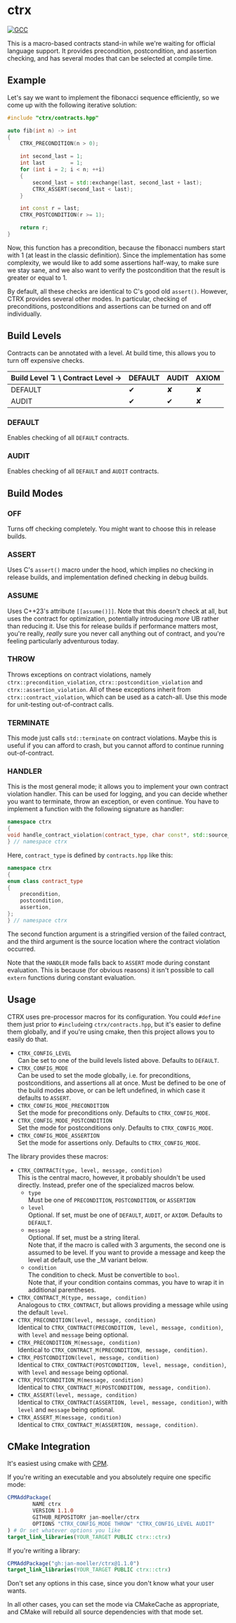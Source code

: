 # ctrx

[![GCC](https://github.com/jan-moeller/ctrx/actions/workflows/gcc.yml/badge.svg)](https://github.com/jan-moeller/ctrx/actions/workflows/gcc.yml)

This is a macro-based contracts stand-in while we're waiting for official
language support. It provides precondition, postcondition, and assertion
checking, and has several modes that can be selected at compile time.

## Example

Let's say we want to implement the fibonacci sequence efficiently, so we come up
with the following iterative solution:

```c++
#include "ctrx/contracts.hpp"

auto fib(int n) -> int
{
    CTRX_PRECONDITION(n > 0);

    int second_last = 1;
    int last        = 1;
    for (int i = 2; i < n; ++i)
    {
        second_last = std::exchange(last, second_last + last);
        CTRX_ASSERT(second_last < last);
    }

    int const r = last;
    CTRX_POSTCONDITION(r >= 1);

    return r;
}
```

Now, this function has a precondition, because the fibonacci numbers start with
1 (at least in the classic definition). Since the implementation has some
complexity, we would like to add some assertions half-way, to make sure we stay
sane, and we also want to verify the postcondition that the result is greater or
equal to 1.

By default, all these checks are identical to C's good old `assert()`. However,
CTRX provides several other modes. In particular, checking of preconditions,
postconditions and assertions can be turned on and off individually.

## Build Levels

Contracts can be annotated with a level. At build time, this allows you to turn
off expensive checks.

| Build Level ↴ \ Contract Level → | DEFAULT | AUDIT | AXIOM |
|----------------------------------|---------|-------|-------|
| DEFAULT                          | ✔       | ✘     | ✘     |
| AUDIT                            | ✔       | ✔     | ✘     |

### DEFAULT

Enables checking of all `DEFAULT` contracts.

### AUDIT

Enables checking of all `DEFAULT` and `AUDIT` contracts.

## Build Modes

### OFF

Turns off checking completely. You might want to choose this in release builds.

### ASSERT

Uses C's `assert()` macro under the hood, which implies no checking in release
builds, and implementation defined checking in debug builds.

### ASSUME

Uses C++23's attribute `[[assume()]]`. Note that this doesn't check at all, but
uses the contract for optimization, potentially introducing *more* UB rather
than reducing it. Use this for release builds if performance matters most,
you're really, *really* sure you never call anything out of contract, and
you're feeling particularly adventurous today.

### THROW

Throws exceptions on contract violations, namely `ctrx::precondition_violation`,
`ctrx::postcondition_violation` and `ctrx::assertion_violation`. All of these
exceptions inherit from `ctrx::contract_violation`, which can be used as a
catch-all. Use this mode for unit-testing out-of-contract calls.

### TERMINATE

This mode just calls `std::terminate` on contract violations. Maybe this is
useful if you can afford to crash, but you cannot afford to continue running
out-of-contract.

### HANDLER

This is the most general mode; it allows you to implement your own contract
violation handler. This can be used for logging, and you can decide whether you
want to terminate, throw an exception, or even continue.
You have to implement a function with the following signature as handler:

```c++
namespace ctrx
{
void handle_contract_violation(contract_type, char const*, std::source_location const&);
} // namespace ctrx
```

Here, `contract_type` is defined by `contracts.hpp` like this:

```c++
namespace ctrx
{
enum class contract_type
{
    precondition,
    postcondition,
    assertion,
};
} // namespace ctrx
```

The second function argument is a stringified version of the failed contract,
and the third argument is the source location where the contract violation
occurred.

Note that the `HANDLER` mode falls back to `ASSERT` mode during constant
evaluation. This is because (for obvious reasons) it isn't possible to call
`extern` functions during constant evaluation.

## Usage

CTRX uses pre-processor macros for its configuration. You could `#define` them
just prior to `#include`ing `ctrx/contracts.hpp`, but it's easier to define them
globally, and if you're using cmake, then this project allows you to easily do
that.

* `CTRX_CONFIG_LEVEL` \
  Can be set to one of the build levels listed above. Defaults to `DEFAULT`.
* `CTRX_CONFIG_MODE` \
  Can be used to set the mode globally, i.e. for preconditions, postconditions,
  and assertions all at once. Must be defined to be one of the build modes
  above, or can be left undefined, in which case it defaults to `ASSERT`.
* `CTRX_CONFIG_MODE_PRECONDITION` \
  Set the mode for preconditions only. Defaults to `CTRX_CONFIG_MODE`.
* `CTRX_CONFIG_MODE_POSTCONDITION` \
  Set the mode for postconditions only. Defaults to `CTRX_CONFIG_MODE`.
* `CTRX_CONFIG_MODE_ASSERTION` \
  Set the mode for assertions only. Defaults to `CTRX_CONFIG_MODE`.

The library provides these macros:

* `CTRX_CONTRACT(type, level, message, condition)` \
  This is the central macro, however, it probably shouldn't be used directly.
  Instead, prefer one of the specialized macros below.
    + `type` \
      Must be one of `PRECONDITION`, `POSTCONDITION`, or `ASSERTION`
    + `level` \
      Optional. If set, must be one of `DEFAULT`, `AUDIT`, or `AXIOM`. Defaults to
      `DEFAULT`.
    + `message` \
      Optional. If set, must be a string literal. \
      Note that, if the macro is called with 3 arguments, the second one is assumed
      to be level. If you want to provide a message and keep the level at default,
      use the _M variant below.
    + `condition` \
      The condition to check. Must be convertible to `bool`. \
      Note that, if your condition contains commas, you have to wrap it in additional
      parentheses.
* `CTRX_CONTRACT_M(type, message, condition)` \
  Analogous to `CTRX_CONTRACT`, but allows providing a message while using the
  default `level`.
* `CTRX_PRECONDITION(level, message, condition)` \
  Identical to `CTRX_CONTRACT(PRECONDITION, level, message, condition)`, with
  `level` and `message` being optional.
* `CTRX_PRECONDITION_M(message, condition)` \
  Identical to `CTRX_CONTRACT_M(PRECONDITION, message, condition)`.
* `CTRX_POSTCONDITION(level, message, condition)` \
  Identical to `CTRX_CONTRACT(POSTCONDITION, level, message, condition)`, with
  `level` and `message` being optional.
* `CTRX_POSTCONDITION_M(message, condition)` \
  Identical to `CTRX_CONTRACT_M(POSTCONDITION, message, condition)`.
* `CTRX_ASSERT(level, message, condition)` \
  Identical to `CTRX_CONTRACT(ASSERTION, level, message, condition)`, with
  `level` and `message` being optional.
* `CTRX_ASSERT_M(message, condition)` \
  Identical to `CTRX_CONTRACT_M(ASSERTION, message, condition)`.

## CMake Integration

It's easiest using cmake with [CPM](https://github.com/cpm-cmake/CPM.cmake).

If you're writing an executable and you absolutely require one specific mode:

```cmake
CPMAddPackage(
        NAME ctrx
        VERSION 1.1.0
        GITHUB_REPOSITORY jan-moeller/ctrx
        OPTIONS "CTRX_CONFIG_MODE THROW" "CTRX_CONFIG_LEVEL AUDIT"
) # Or set whatever options you like
target_link_libraries(YOUR_TARGET PUBLIC ctrx::ctrx)
```

If you're writing a library:

```cmake
CPMAddPackage("gh:jan-moeller/ctrx@1.1.0")
target_link_libraries(YOUR_TARGET PUBLIC ctrx::ctrx)
```

Don't set any options in this case, since you don't know what your user wants.

In all other cases, you can set the mode via CMakeCache as appropriate, and
CMake will rebuild all source dependencies with that mode set.
